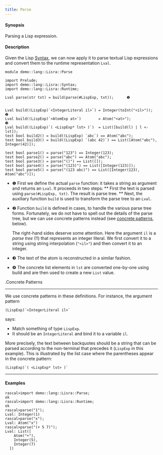 ```yaml
---
title: Parse
---
```


#### Synopsis

Parsing a Lisp expression.

#### Description

Given the Lisp [Syntax](../../../../Recipes/Languages/Lisra/Syntax/index.md), we can now apply it to parse textual Lisp expressions
and convert them to the runtime representation `Lval`.


```rascal 
module demo::lang::Lisra::Parse

import Prelude;
import demo::lang::Lisra::Syntax;
import demo::lang::Lisra::Runtime;

Lval parse(str txt) = build(parse(#LispExp, txt));      ❶  


Lval build((LispExp)`<IntegerLiteral il>`) = Integer(toInt("<il>"));           ❷  
Lval build((LispExp)`<AtomExp at>`)        = Atom("<at>");                     ❸  
Lval build((LispExp)`( <LispExp* lst> )`)  = List([build(l) | l <- lst]);
test bool build2() = build((LispExp) `abc`) == Atom("abc");
test bool build3() = build((LispExp) `(abc 42)`) == List([Atom("abc"), Integer(42)]);

test bool parse1() = parse("123") == Integer(123);
test bool parse2() = parse("abc") == Atom("abc");
test bool parse3() = parse("()") == List([]);
test bool parse4() = parse("(123)") == List([Integer(123)]);
test bool parse5() = parse("(123 abc)") == List([Integer(123), Atom("abc")]);

```

                
* ❶  First we define the actual `parse` function: it takes a string as argument and returns an `Lval`.
   It proceeds in two steps:
   **  First the text is parsed using `parse(#LispExp, txt)`. The result is parse tree.
   **  Next, the auxiliary function `build` is used to transform the parse tree to an `Lval`.

* ❷  Function `build` is defined in cases, to handle the various parse tree forms.
    Fortunately, we do not have to spell out the details of the parse tree, but we can use concrete
    patterns instead (see [concrete patterns](../../../../Rascal/Patterns/Concrete/index.md), below).
 
   The right-hand sides deserve some attention. Here the argument `il` is a _parse tree_ (!!) that represents an integer literal.
   We first convert it to a string using string interpolation (`"<il>"`) and then convert it to an integer.

* ❸  The text of the atom is reconstructed in a similar fashion.

* ❹  The concrete list elements in `lst` are converted one-by-one using build and are then used to
    create a new `List` value.

.Concrete Patterns
****
We use concrete patterns in these definitions. For instance, the argument pattern 
```rascal
(LispExp)`<IntegerLiteral il>`
```
says:

*  Match something of type `LispExp`.
*  It should be an `IntegerLiteral` and bind it to a variable `il`.

More precisely, the text between backquotes should be a string that can be parsed according to the non-terminal
that precedes it (`LispExp` in this example). This is illustrated by the list case where the parentheses appear in the concrete pattern:
```rascal
(LispExp)`( <LispExp* lst> )`
```
****

#### Examples


```rascal-shell 
rascal>import demo::lang::Lisra::Parse;
ok
rascal>import demo::lang::Lisra::Runtime;
ok
rascal>parse("1");
Lval: Integer(1)
rascal>parse("x");
Lval: Atom("x")
rascal>parse("(+ 5 7)");
Lval: List([
    Atom("+"),
    Integer(5),
    Integer(7)
  ])
```


